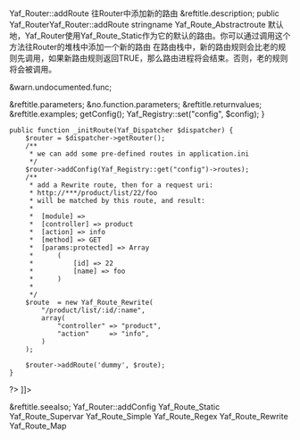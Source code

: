 <?xml version="1.0" encoding="utf-8"?>
<!-- $Revision: 319898 $ -->

<refentry xml:id="yaf-router.addroute" xmlns="http://docbook.org/ns/docbook" xmlns:xlink="http://www.w3.org/1999/xlink">
 <refnamediv>
  <refname>Yaf_Router::addRoute</refname>
  <refpurpose>往Router中添加新的路由</refpurpose>
 </refnamediv>

 <refsect1 role="description">
  &reftitle.description;
  <methodsynopsis>
   <modifier>public</modifier> <type>Yaf_Router</type><methodname>Yaf_Router::addRoute</methodname>
   <methodparam><type>string</type><parameter>name</parameter></methodparam>
   <methodparam><type>Yaf_Route_Abstract</type><parameter>route</parameter></methodparam>
  </methodsynopsis>
  <para>
    默认地，Yaf_Router使用<classname>Yaf_Route_Static</classname>作为它的默认的路由。你可以通过调用这个方法往Router的堆栈中添加一个新的路由
  </para>
  <para>
    在路由栈中，新的路由规则会比老的规则先调用，如果新路由规则返回TRUE，那么路由进程将会结束。否则，老的规则将会被调用。
  </para>

  &warn.undocumented.func;

 </refsect1>

 <refsect1 role="parameters">
  &reftitle.parameters;
  &no.function.parameters;
 </refsect1>

 <refsect1 role="returnvalues">
  &reftitle.returnvalues;
  <para>

  </para>
 </refsect1>

 <refsect1 role="examples">
  &reftitle.examples;
  <example>
   <title><function>Yaf_Dispatcher::autoRender</function>example</title>
   <programlisting role="php">
<![CDATA[
<?php
class Bootstrap extends Yaf_Bootstrap_Abstract{
    public function _initConfig() {
        $config = Yaf_Application::app()->getConfig();
        Yaf_Registry::set("config", $config);
    }

    public function _initRoute(Yaf_Dispatcher $dispatcher) {
        $router = $dispatcher->getRouter();
        /**
         * we can add some pre-defined routes in application.ini
         */
        $router->addConfig(Yaf_Registry::get("config")->routes);
        /**
         * add a Rewrite route, then for a request uri: 
         * http://***/product/list/22/foo
         * will be matched by this route, and result:
         *
         *  [module] => 
         *  [controller] => product
         *  [action] => info
         *  [method] => GET
         *  [params:protected] => Array
         *      (
         *          [id] => 22
         *          [name] => foo
         *      )
         * 
         */
        $route  = new Yaf_Route_Rewrite(
            "/product/list/:id/:name",
            array(
                "controller" => "product",
                "action"     => "info",
            )
        ); 
        
        $router->addRoute('dummy', $route);
    }
?>
]]>
   </programlisting>
  </example>
 </refsect1>

 <refsect1 role="seealso">
  &reftitle.seealso;
  <simplelist>
   <member><methodname>Yaf_Router::addConfig</methodname></member>
   <member><classname>Yaf_Route_Static</classname></member>
   <member><classname>Yaf_Route_Supervar</classname></member>
   <member><classname>Yaf_Route_Simple</classname></member>
   <member><classname>Yaf_Route_Regex</classname></member>
   <member><classname>Yaf_Route_Rewrite</classname></member>
   <member><classname>Yaf_Route_Map</classname></member>
  </simplelist>                       
 </refsect1>  

</refentry>

<!-- Keep this comment at the end of the file
Local variables:
mode: sgml
sgml-omittag:t
sgml-shorttag:t
sgml-minimize-attributes:nil
sgml-always-quote-attributes:t
sgml-indent-step:1
sgml-indent-data:t
indent-tabs-mode:nil
sgml-parent-document:nil
sgml-default-dtd-file:"~/.phpdoc/manual.ced"
sgml-exposed-tags:nil
sgml-local-catalogs:nil
sgml-local-ecat-files:nil
End:
vim600: syn=xml fen fdm=syntax fdl=2 si
vim: et tw=78 syn=sgml
vi: ts=1 sw=1
-->
